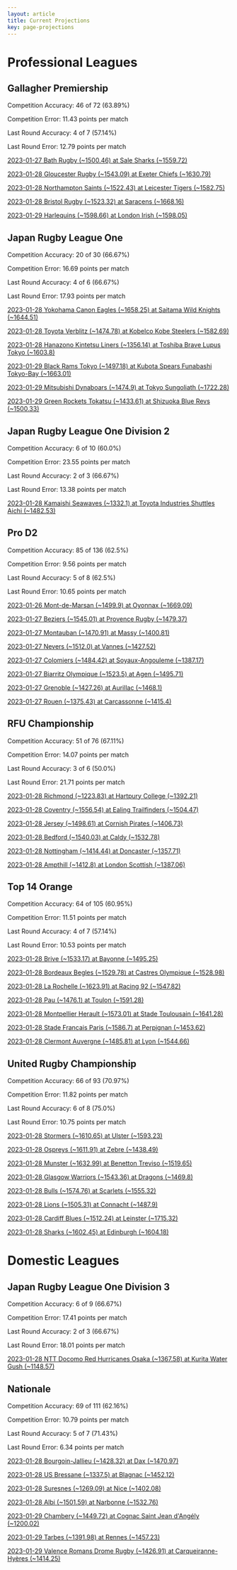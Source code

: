 ```yaml
---  
layout: article  
title: Current Projections  
key: page-projections  
---
```

# Professional Leagues

## Gallagher Premiership


Competition Accuracy: 46 of 72 (63.89%)

Competition Error: 11.43 points per match

Last Round Accuracy: 4 of 7 (57.14%)

Last Round Error: 12.79 points per match

[2023-01-27 Bath Rugby (~1500.46) at Sale Sharks (~1559.72)](projections//2023-01-27-SaleSharks-BathRugby)

[2023-01-28 Gloucester Rugby (~1543.09) at Exeter Chiefs (~1630.79)](projections//2023-01-28-ExeterChiefs-GloucesterRugby)

[2023-01-28 Northampton Saints (~1522.43) at Leicester Tigers (~1582.75)](projections//2023-01-28-LeicesterTigers-NorthamptonSaints)

[2023-01-28 Bristol Rugby (~1523.32) at Saracens (~1668.16)](projections//2023-01-28-Saracens-BristolRugby)

[2023-01-29 Harlequins (~1598.66) at London Irish (~1598.05)](projections//2023-01-29-LondonIrish-Harlequins)
## Japan Rugby League One


Competition Accuracy: 20 of 30 (66.67%)

Competition Error: 16.69 points per match

Last Round Accuracy: 4 of 6 (66.67%)

Last Round Error: 17.93 points per match

[2023-01-28 Yokohama Canon Eagles (~1658.25) at Saitama Wild Knights (~1644.51)](projections//2023-01-28-SaitamaWildKnights-YokohamaCanonEagles)

[2023-01-28 Toyota Verblitz (~1474.78) at Kobelco Kobe Steelers (~1582.69)](projections//2023-01-28-KobelcoKobeSteelers-ToyotaVerblitz)

[2023-01-28 Hanazono Kintetsu Liners (~1356.14) at Toshiba Brave Lupus Tokyo (~1603.8)](projections//2023-01-28-ToshibaBraveLupusTokyo-HanazonoKintetsuLiners)

[2023-01-29 Black Rams Tokyo (~1497.18) at Kubota Spears Funabashi Tokyo-Bay (~1663.01)](projections//2023-01-29-KubotaSpearsFunabashiTokyo-Bay-BlackRamsTokyo)

[2023-01-29 Mitsubishi Dynaboars (~1474.9) at Tokyo Sungoliath (~1722.28)](projections//2023-01-29-TokyoSungoliath-MitsubishiDynaboars)

[2023-01-29 Green Rockets Tokatsu (~1433.61) at Shizuoka Blue Revs (~1500.33)](projections//2023-01-29-ShizuokaBlueRevs-GreenRocketsTokatsu)
## Japan Rugby League One Division 2


Competition Accuracy: 6 of 10 (60.0%)

Competition Error: 23.55 points per match

Last Round Accuracy: 2 of 3 (66.67%)

Last Round Error: 13.38 points per match

[2023-01-28 Kamaishi Seawaves (~1332.1) at Toyota Industries Shuttles Aichi (~1482.53)](projections//2023-01-28-ToyotaIndustriesShuttlesAichi-KamaishiSeawaves)
## Pro D2


Competition Accuracy: 85 of 136 (62.5%)

Competition Error: 9.56 points per match

Last Round Accuracy: 5 of 8 (62.5%)

Last Round Error: 10.65 points per match

[2023-01-26 Mont-de-Marsan (~1499.9) at Oyonnax (~1669.09)](projections//2023-01-26-Oyonnax-Mont-de-Marsan)

[2023-01-27 Beziers (~1545.01) at Provence Rugby (~1479.37)](projections//2023-01-27-ProvenceRugby-Beziers)

[2023-01-27 Montauban (~1470.91) at Massy (~1400.81)](projections//2023-01-27-Massy-Montauban)

[2023-01-27 Nevers (~1512.0) at Vannes (~1427.52)](projections//2023-01-27-Vannes-Nevers)

[2023-01-27 Colomiers (~1484.42) at Soyaux-Angouleme (~1387.17)](projections//2023-01-27-Soyaux-Angouleme-Colomiers)

[2023-01-27 Biarritz Olympique (~1523.5) at Agen (~1495.71)](projections//2023-01-27-Agen-BiarritzOlympique)

[2023-01-27 Grenoble (~1427.26) at Aurillac (~1468.1)](projections//2023-01-27-Aurillac-Grenoble)

[2023-01-27 Rouen (~1375.43) at Carcassonne (~1415.4)](projections//2023-01-27-Carcassonne-Rouen)
## RFU Championship


Competition Accuracy: 51 of 76 (67.11%)

Competition Error: 14.07 points per match

Last Round Accuracy: 3 of 6 (50.0%)

Last Round Error: 21.71 points per match

[2023-01-28 Richmond (~1223.83) at Hartpury College (~1392.21)](projections//2023-01-28-HartpuryCollege-Richmond)

[2023-01-28 Coventry (~1556.54) at Ealing Trailfinders (~1504.47)](projections//2023-01-28-EalingTrailfinders-Coventry)

[2023-01-28 Jersey (~1498.61) at Cornish Pirates (~1406.73)](projections//2023-01-28-CornishPirates-Jersey)

[2023-01-28 Bedford (~1540.03) at Caldy (~1532.78)](projections//2023-01-28-Caldy-Bedford)

[2023-01-28 Nottingham (~1414.44) at Doncaster (~1357.71)](projections//2023-01-28-Doncaster-Nottingham)

[2023-01-28 Ampthill (~1412.8) at London Scottish (~1387.06)](projections//2023-01-28-LondonScottish-Ampthill)
## Top 14 Orange


Competition Accuracy: 64 of 105 (60.95%)

Competition Error: 11.51 points per match

Last Round Accuracy: 4 of 7 (57.14%)

Last Round Error: 10.53 points per match

[2023-01-28 Brive (~1533.17) at Bayonne (~1495.25)](projections//2023-01-28-Bayonne-Brive)

[2023-01-28 Bordeaux Begles (~1529.78) at Castres Olympique (~1528.98)](projections//2023-01-28-CastresOlympique-BordeauxBegles)

[2023-01-28 La Rochelle (~1623.91) at Racing 92 (~1547.82)](projections//2023-01-28-Racing92-LaRochelle)

[2023-01-28 Pau (~1476.1) at Toulon (~1591.28)](projections//2023-01-28-Toulon-Pau)

[2023-01-28 Montpellier Herault (~1573.01) at Stade Toulousain (~1641.28)](projections//2023-01-28-StadeToulousain-MontpellierHerault)

[2023-01-28 Stade Francais Paris (~1586.7) at Perpignan (~1453.62)](projections//2023-01-28-Perpignan-StadeFrancaisParis)

[2023-01-28 Clermont Auvergne (~1485.81) at Lyon (~1544.66)](projections//2023-01-28-Lyon-ClermontAuvergne)
## United Rugby Championship


Competition Accuracy: 66 of 93 (70.97%)

Competition Error: 11.82 points per match

Last Round Accuracy: 6 of 8 (75.0%)

Last Round Error: 10.75 points per match

[2023-01-28 Stormers (~1610.65) at Ulster (~1593.23)](projections//2023-01-28-Ulster-Stormers)

[2023-01-28 Ospreys (~1611.91) at Zebre (~1438.49)](projections//2023-01-28-Zebre-Ospreys)

[2023-01-28 Munster (~1632.99) at Benetton Treviso (~1519.65)](projections//2023-01-28-BenettonTreviso-Munster)

[2023-01-28 Glasgow Warriors (~1543.36) at Dragons (~1469.8)](projections//2023-01-28-Dragons-GlasgowWarriors)

[2023-01-28 Bulls (~1574.76) at Scarlets (~1555.32)](projections//2023-01-28-Scarlets-Bulls)

[2023-01-28 Lions (~1505.31) at Connacht (~1487.9)](projections//2023-01-28-Connacht-Lions)

[2023-01-28 Cardiff Blues (~1512.24) at Leinster (~1715.32)](projections//2023-01-28-Leinster-CardiffBlues)

[2023-01-28 Sharks (~1602.45) at Edinburgh (~1604.18)](projections//2023-01-28-Edinburgh-Sharks)
# Domestic Leagues

## Japan Rugby League One Division 3


Competition Accuracy: 6 of 9 (66.67%)

Competition Error: 17.41 points per match

Last Round Accuracy: 2 of 3 (66.67%)

Last Round Error: 18.01 points per match

[2023-01-28 NTT Docomo Red Hurricanes Osaka (~1367.58) at Kurita Water Gush (~1148.57)](projections//2023-01-28-KuritaWaterGush-NTTDocomoRedHurricanesOsaka)
## Nationale


Competition Accuracy: 69 of 111 (62.16%)

Competition Error: 10.79 points per match

Last Round Accuracy: 5 of 7 (71.43%)

Last Round Error: 6.34 points per match

[2023-01-28 Bourgoin-Jallieu (~1428.32) at Dax (~1470.97)](projections//2023-01-28-Dax-Bourgoin-Jallieu)

[2023-01-28 US Bressane (~1337.5) at Blagnac (~1452.12)](projections//2023-01-28-Blagnac-USBressane)

[2023-01-28 Suresnes (~1269.09) at Nice (~1402.08)](projections//2023-01-28-Nice-Suresnes)

[2023-01-28 Albi (~1501.59) at Narbonne (~1532.76)](projections//2023-01-28-Narbonne-Albi)

[2023-01-29 Chambery (~1449.72) at Cognac Saint Jean d'Angély (~1200.02)](projections//2023-01-29-CognacSaintJeand'Angély-Chambery)

[2023-01-29 Tarbes (~1391.98) at Rennes (~1457.23)](projections//2023-01-29-Rennes-Tarbes)

[2023-01-29 Valence Romans Drome Rugby (~1426.91) at Carqueiranne-Hyères (~1414.25)](projections//2023-01-29-Carqueiranne-Hyères-ValenceRomansDromeRugby)